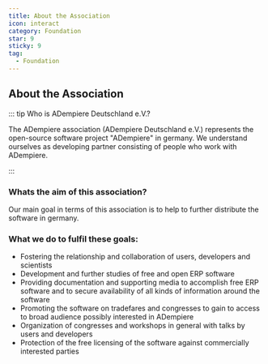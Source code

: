 ```yaml
---
title: About the Association
icon: interact
category: Foundation
star: 9
sticky: 9
tag:
  - Foundation
---
```


## About the Association

::: tip Who is ADempiere Deutschland e.V.?

The ADempiere association (ADempiere Deutschland e.V.) represents the open-source software project "ADempiere" in germany. We understand ourselves as developing partner consisting of people who work with ADempiere.

:::

### Whats the aim of this association?

Our main goal in terms of this association is to help to further distribute the software in germany.

### What we do to fulfil these goals:

- Fostering the relationship and collaboration of users, developers and scientists
- Development and further studies of free and open ERP software
- Providing documentation and supporting media to accomplish free ERP software and to secure availability of all kinds of information around the software
- Promoting the software on tradefares and congresses to gain to access to broad audience possibly interested in ADempiere
- Organization of congresses and workshops in general with talks by users and developers
- Protection of the free licensing of the software against commercially interested parties
